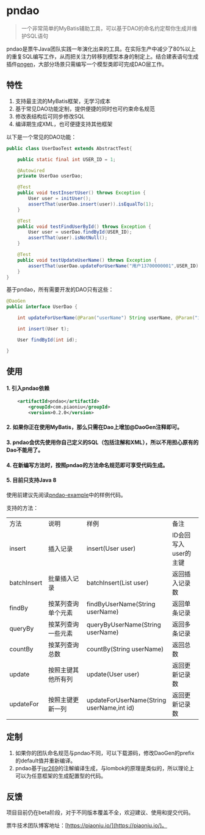 pndao
====
>一个非常简单的MyBatis辅助工具，可以基于DAO的命名约定帮你生成并维护SQL语句

pndao是票牛Java团队实践一年演化出来的工具。在实际生产中减少了80%以上的重复SQL编写工作，从而把关注力转移到模型本身的制定上。结合建表语句生成插件[pngen](http://git.oschina.net/piaoniu/pngen)，大部分场景只需编写一个模型类即可完成DAO层工作。

## 特性

1. 支持最主流的MyBatis框架，无学习成本
2. 基于常见DAO功能定制，提供便捷的同时也可约束命名规范
3. 修改表结构后可同步修改SQL
4. 编译期生成XML，也可便捷支持其他框架

以下是一个常见的DAO功能：

```java
public class UserDaoTest extends AbstractTest{

	public static final int USER_ID = 1;

	@Autowired
	private UserDao userDao;

	@Test
	public void testInsertUser() throws Exception {
		User user = initUser();
		assertThat(userDao.insert(user)).isEqualTo(1);
	}

	@Test
	public void testFindUserById() throws Exception {
		User user = userDao.findById(USER_ID);
		assertThat(user).isNotNull();
	}

	@Test
	public void testUpdateUserName() throws Exception {
		assertThat(userDao.updateForUserName("用户13700000001",USER_ID)).isEqualTo(1);
	}
}
```

基于pndao，所有需要开发的DAO只有这些：

```java
@DaoGen
public interface UserDao {

	int updateForUserName(@Param("userName") String userName, @Param("id") int id);

	int insert(User t);

	User findById(int id);

}
```

## 使用

#### 1. 引入pndao依赖

```xml
    <artifactId>pndao</artifactId>
        <groupId>com.piaoniu</groupId>
        <version>0.2.0</version>
```

#### 2. 如果你正在使用MyBatis，那么只需在Dao上增加@DaoGen注释即可。
#### 3. pndao会优先使用你自己定义的SQL（包括注解和XML），所以不用担心原有的Dao不能用了。
#### 4. 在新编写方法时，按照pndao的方法命名规范即可享受代码生成。
#### 5. 目前只支持Java 8

使用前建议先阅读[pndao-example](http://git.oschina.net/piaoniu/pndao/tree/master/pndao-example)中的样例代码。

支持的方法：

<table>
    <tr>
        <td width="20%">方法</td>
        <td width="20%">说明</td>
        <td width="40%">样例</td>        
        <td>备注</td>
    </tr>
    <tr>
        <td>insert</td>
        <td>插入记录</td>
		 <td>insert(User user)</td>        
        <td>ID会回写入user的主键</td>
    </tr>
     <tr>
        <td>batchInsert</td>
        <td>批量插入记录</td>
		 <td>batchInsert(List<User> user)</td>        
        <td>返回插入记录数</td>
    </tr>
    <tr>
        <td>findBy</td>
        <td>按某列查询单个元素</td>
		 <td>findByUserName(String userName)</td>        
        <td>返回单条记录</td>
    </tr>
     <tr>
        <td>queryBy</td>
        <td>按某列查询一些元素</td>
		 <td>queryByUserName(String userName)</td>        
        <td>返回多条记录</td>
    </tr>
     <tr>
        <td>countBy</td>
        <td>按某列查询总数</td>
		 <td>countBy(String userName)</td>        
        <td>返回总数</td>
    </tr>
     <tr>
        <td>update</td>
        <td>按照主键其他所有列</td>
		 <td>update(User user)</td>        
        <td>返回更新记录数</td>
    </tr>    
     <tr>
        <td>updateFor</td>
        <td>按照主键更新一列</td>
		 <td>updateForUserName(String userName,int id)</td>        
        <td>返回更新记录数</td>
    </tr>
</table>

## 定制

1. 如果你的团队命名规范与pndao不同，可以下载源码，修改DaoGen的prefix的default值并重新编译。
2. pndao基于[jsr269](https://www.jcp.org/en/jsr/detail?id=269)的注解编译生成，与lombok的原理是类似的，所以理论上可以为任意框架的生成配置型的代码。

## 反馈

项目目前仍在beta阶段，对于不同版本覆盖不全，欢迎建议、使用和提交代码。

票牛技术团队博客地址：[https://piaoniu.io/](https://piaoniu.io/)。

